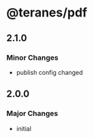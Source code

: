 # @teranes/pdf

## 2.1.0

### Minor Changes

- publish config changed

## 2.0.0

### Major Changes

- initial
